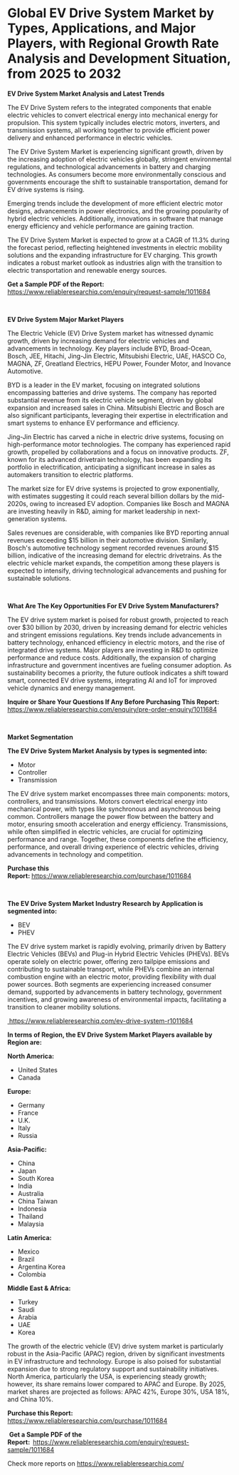 <p><h1>Global EV Drive System Market by Types, Applications, and Major Players, with Regional Growth Rate Analysis and Development Situation, from 2025 to 2032</h1></p><p><strong>EV Drive System Market Analysis and Latest Trends</strong></p>
<p><p>The EV Drive System refers to the integrated components that enable electric vehicles to convert electrical energy into mechanical energy for propulsion. This system typically includes electric motors, inverters, and transmission systems, all working together to provide efficient power delivery and enhanced performance in electric vehicles. </p><p>The EV Drive System Market is experiencing significant growth, driven by the increasing adoption of electric vehicles globally, stringent environmental regulations, and technological advancements in battery and charging technologies. As consumers become more environmentally conscious and governments encourage the shift to sustainable transportation, demand for EV drive systems is rising. </p><p>Emerging trends include the development of more efficient electric motor designs, advancements in power electronics, and the growing popularity of hybrid electric vehicles. Additionally, innovations in software that manage energy efficiency and vehicle performance are gaining traction. </p><p>The EV Drive System Market is expected to grow at a CAGR of 11.3% during the forecast period, reflecting heightened investments in electric mobility solutions and the expanding infrastructure for EV charging. This growth indicates a robust market outlook as industries align with the transition to electric transportation and renewable energy sources.</p></p>
<p><strong>Get a Sample PDF of the Report:&nbsp;</strong> <a href="https://www.reliableresearchiq.com/enquiry/request-sample/1011684?utm_campaign=2783&utm_medium=2&utm_source=Github&utm_content=ia&utm_term=06032025&utm_id=ev-drive-system">https://www.reliableresearchiq.com/enquiry/request-sample/1011684</a></p>
<p>&nbsp;</p>
<p><strong>EV Drive System Major Market Players</strong></p>
<p><p>The Electric Vehicle (EV) Drive System market has witnessed dynamic growth, driven by increasing demand for electric vehicles and advancements in technology. Key players include BYD, Broad-Ocean, Bosch, JEE, Hitachi, Jing-Jin Electric, Mitsubishi Electric, UAE, HASCO Co, MAGNA, ZF, Greatland Electrics, HEPU Power, Founder Motor, and Inovance Automotive.</p><p>BYD is a leader in the EV market, focusing on integrated solutions encompassing batteries and drive systems. The company has reported substantial revenue from its electric vehicle segment, driven by global expansion and increased sales in China. Mitsubishi Electric and Bosch are also significant participants, leveraging their expertise in electrification and smart systems to enhance EV performance and efficiency.</p><p>Jing-Jin Electric has carved a niche in electric drive systems, focusing on high-performance motor technologies. The company has experienced rapid growth, propelled by collaborations and a focus on innovative products. ZF, known for its advanced drivetrain technology, has been expanding its portfolio in electrification, anticipating a significant increase in sales as automakers transition to electric platforms.</p><p>The market size for EV drive systems is projected to grow exponentially, with estimates suggesting it could reach several billion dollars by the mid-2020s, owing to increased EV adoption. Companies like Bosch and MAGNA are investing heavily in R&D, aiming for market leadership in next-generation systems.</p><p>Sales revenues are considerable, with companies like BYD reporting annual revenues exceeding $15 billion in their automotive division. Similarly, Bosch's automotive technology segment recorded revenues around $15 billion, indicative of the increasing demand for electric drivetrains. As the electric vehicle market expands, the competition among these players is expected to intensify, driving technological advancements and pushing for sustainable solutions.</p></p>
<p>&nbsp;</p>
<p><strong>What Are The Key Opportunities For EV Drive System Manufacturers?</strong></p>
<p><p>The EV drive system market is poised for robust growth, projected to reach over $30 billion by 2030, driven by increasing demand for electric vehicles and stringent emissions regulations. Key trends include advancements in battery technology, enhanced efficiency in electric motors, and the rise of integrated drive systems. Major players are investing in R&D to optimize performance and reduce costs. Additionally, the expansion of charging infrastructure and government incentives are fueling consumer adoption. As sustainability becomes a priority, the future outlook indicates a shift toward smart, connected EV drive systems, integrating AI and IoT for improved vehicle dynamics and energy management.</p></p>
<p><strong>Inquire or Share Your Questions If Any Before Purchasing This Report:</strong> <a href="https://www.reliableresearchiq.com/enquiry/pre-order-enquiry/1011684?utm_campaign=2783&utm_medium=2&utm_source=Github&utm_content=ia&utm_term=06032025&utm_id=ev-drive-system">https://www.reliableresearchiq.com/enquiry/pre-order-enquiry/1011684</a></p>
<p>&nbsp;</p>
<p><strong>Market Segmentation</strong></p>
<p><strong>The EV Drive System Market Analysis by types is segmented into:</strong></p>
<p><ul><li>Motor</li><li>Controller</li><li>Transmission</li></ul></p>
<p><p>The EV drive system market encompasses three main components: motors, controllers, and transmissions. Motors convert electrical energy into mechanical power, with types like synchronous and asynchronous being common. Controllers manage the power flow between the battery and motor, ensuring smooth acceleration and energy efficiency. Transmissions, while often simplified in electric vehicles, are crucial for optimizing performance and range. Together, these components define the efficiency, performance, and overall driving experience of electric vehicles, driving advancements in technology and competition.</p></p>
<p><strong>Purchase this Report:&nbsp;</strong><a href="https://www.reliableresearchiq.com/purchase/1011684?utm_campaign=2783&utm_medium=2&utm_source=Github&utm_content=ia&utm_term=06032025&utm_id=ev-drive-system">https://www.reliableresearchiq.com/purchase/1011684</a></p>
<p>&nbsp;</p>
<p><strong>The EV Drive System Market Industry Research by Application is segmented into:</strong></p>
<p><ul><li>BEV</li><li>PHEV</li></ul></p>
<p><p>The EV drive system market is rapidly evolving, primarily driven by Battery Electric Vehicles (BEVs) and Plug-in Hybrid Electric Vehicles (PHEVs). BEVs operate solely on electric power, offering zero tailpipe emissions and contributing to sustainable transport, while PHEVs combine an internal combustion engine with an electric motor, providing flexibility with dual power sources. Both segments are experiencing increased consumer demand, supported by advancements in battery technology, government incentives, and growing awareness of environmental impacts, facilitating a transition to cleaner mobility solutions.</p></p>
<p><a href="https://www.reliableresearchiq.com/ev-drive-system-r1011684?utm_campaign=2783&utm_medium=2&utm_source=Github&utm_content=ia&utm_term=06032025&utm_id=ev-drive-system">&nbsp;https://www.reliableresearchiq.com/ev-drive-system-r1011684</a></p>
<p><strong>In terms of Region, the EV Drive System Market Players available by Region are:</strong></p>
<p>
    <p> <strong> North America: </strong>
        <ul>
            <li>United States</li>
            <li>Canada</li>
        </ul>
        </p> 
    <p> <strong> Europe: </strong>
        <ul>
            <li>Germany</li>
            <li>France</li>
            <li>U.K.</li>
            <li>Italy</li>
            <li>Russia</li>
        </ul>
        </p> 
    <p> <strong> Asia-Pacific: </strong>
        <ul>
            <li>China</li>
            <li>Japan</li>
            <li>South Korea</li>
            <li>India</li>
            <li>Australia</li>
            <li>China Taiwan</li>
            <li>Indonesia</li>
            <li>Thailand</li>
            <li>Malaysia</li>
        </ul>
        </p> 
    <p> <strong> Latin America: </strong>
        <ul>
            <li>Mexico</li>
            <li>Brazil</li>
            <li>Argentina Korea</li>
            <li>Colombia</li>
        </ul>
        </p> 
    <p> <strong> Middle East & Africa: </strong>
        <ul>
            <li>Turkey</li>
            <li>Saudi</li>
            <li>Arabia</li>
            <li>UAE</li>
            <li>Korea</li>
        </ul>
    </p>
    </p>
<p><p>The growth of the electric vehicle (EV) drive system market is particularly robust in the Asia-Pacific (APAC) region, driven by significant investments in EV infrastructure and technology. Europe is also poised for substantial expansion due to strong regulatory support and sustainability initiatives. North America, particularly the USA, is experiencing steady growth; however, its share remains lower compared to APAC and Europe. By 2025, market shares are projected as follows: APAC 42%, Europe 30%, USA 18%, and China 10%.</p></p>
<p><strong>Purchase this Report: </strong><a href="https://www.reliableresearchiq.com/purchase/1011684?utm_campaign=2783&utm_medium=2&utm_source=Github&utm_content=ia&utm_term=06032025&utm_id=ev-drive-system">https://www.reliableresearchiq.com/purchase/1011684</a></p>
<p>&nbsp;<strong>Get a Sample PDF of the Report:&nbsp;&nbsp;</strong><a href="https://www.reliableresearchiq.com/enquiry/request-sample/1011684?utm_campaign=2783&utm_medium=2&utm_source=Github&utm_content=ia&utm_term=06032025&utm_id=ev-drive-system">https://www.reliableresearchiq.com/enquiry/request-sample/1011684</a></p>
<p><strong></strong></p>
<p>Check more reports on <a href="https://www.reliableresearchiq.com/?utm_campaign=2783&utm_medium=2&utm_source=Github&utm_content=ia&utm_term=06032025&utm_id=ev-drive-system">https://www.reliableresearchiq.com/</a></p>